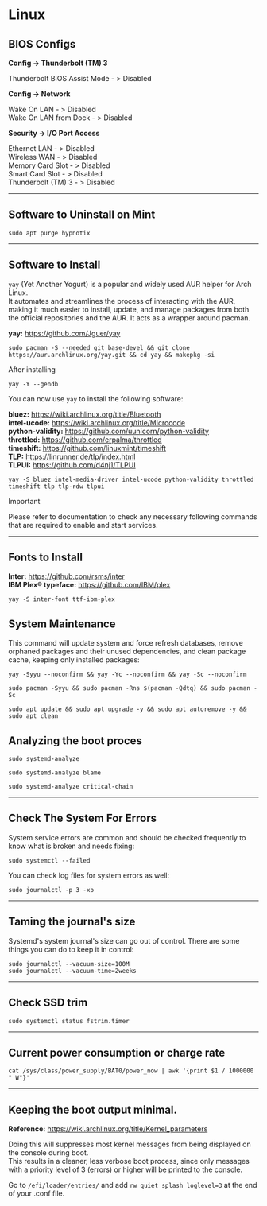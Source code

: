 # Linux

**BIOS Configs**  
-------------

**Config -> Thunderbolt (TM) 3**

Thunderbolt BIOS Assist Mode - > Disabled

**Config -> Network**

Wake On LAN - > Disabled  
Wake On LAN from Dock - > Disabled

**Security -> I/O Port Access**

Ethernet LAN - > Disabled  
Wireless WAN - > Disabled  
Memory Card Slot - > Disabled  
Smart Card Slot - > Disabled  
Thunderbolt (TM) 3 - > Disabled  

-------------
Software to Uninstall on Mint
-------------

```
sudo apt purge hypnotix
```

-------------
Software to Install
-------------
`yay` (Yet Another Yogurt) is a popular and widely used AUR helper for Arch Linux.  
It automates and streamlines the process of interacting with the AUR, making it much easier to install, update, and manage packages from both the official repositories and the AUR. It acts as a wrapper around pacman.  

**yay:** https://github.com/Jguer/yay
```
sudo pacman -S --needed git base-devel && git clone https://aur.archlinux.org/yay.git && cd yay && makepkg -si
```
After installing
```
yay -Y --gendb
```
You can now use `yay` to install the following software:

**bluez:** https://wiki.archlinux.org/title/Bluetooth  
**intel-ucode:** https://wiki.archlinux.org/title/Microcode  
**python-validity:** https://github.com/uunicorn/python-validity  
**throttled:** https://github.com/erpalma/throttled  
**timeshift:** https://github.com/linuxmint/timeshift  
**TLP:** https://linrunner.de/tlp/index.html  
**TLPUI:** https://github.com/d4nj1/TLPUI  

```
yay -S bluez intel-media-driver intel-ucode python-validity throttled timeshift tlp tlp-rdw tlpui
```
> [!IMPORTANT]
> Please refer to documentation to check any necessary following commands that are required to enable and start services.
-------------
Fonts to Install
-------------
**Inter:** https://github.com/rsms/inter  
**IBM Plex® typeface:** https://github.com/IBM/plex

```
yay -S inter-font ttf-ibm-plex
```

System Maintenance
-------------
This command will update system and force refresh databases, remove orphaned packages and their unused dependencies, and clean package cache, keeping only installed packages:

```
yay -Syyu --noconfirm && yay -Yc --noconfirm && yay -Sc --noconfirm
```
```
sudo pacman -Syyu && sudo pacman -Rns $(pacman -Qdtq) && sudo pacman -Sc
```
```
sudo apt update && sudo apt upgrade -y && sudo apt autoremove -y && sudo apt clean
```

Analyzing the boot proces
-------------

```
sudo systemd-analyze
```

```
sudo systemd-analyze blame
```

```
sudo systemd-analyze critical-chain
```

-------------
Check The System For Errors
-------------
System service errors are common and should be checked frequently to know what is broken and needs fixing:

```
sudo systemctl --failed
```
You can check log files for system errors as well:
```
sudo journalctl -p 3 -xb
```

-------------
Taming the journal's size
-------------

Systemd's system journal's size can go out of control. There are some things you can do to keep it in control:

```
sudo journalctl --vacuum-size=100M
sudo journalctl --vacuum-time=2weeks
```

-------------
Check SSD trim
-------------
```
sudo systemctl status fstrim.timer
```
-------------
Current power consumption or charge rate
-------------
```
cat /sys/class/power_supply/BAT0/power_now | awk '{print $1 / 1000000 " W"}'
```

-------------
Keeping the boot output minimal.
-------------
**Reference:** https://wiki.archlinux.org/title/Kernel_parameters  

Doing this will suppresses most kernel messages from being displayed on the console during boot.  
This results in a cleaner, less verbose boot process, since only messages with a priority level of 3 (errors) or higher will be printed to the console.

Go to  `/efi/loader/entries/` and add `rw quiet splash loglevel=3` at the end of your .conf file.


